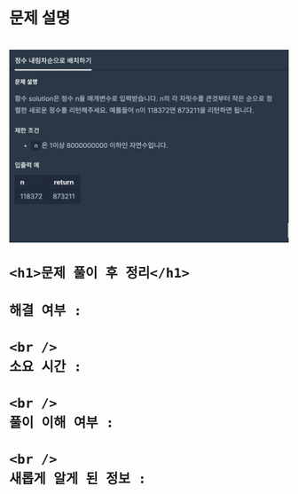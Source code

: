 <h1>
  문제 설명
  <h1>
    <img src="/images_problem/정수 내림차순으로 배치하기.png" />

    <h1>문제 풀이 후 정리</h1>

    해결 여부 :

    <br />
    소요 시간 :

    <br />
    풀이 이해 여부 :

    <br />
    새롭게 알게 된 정보 :

  </h1>
</h1>
